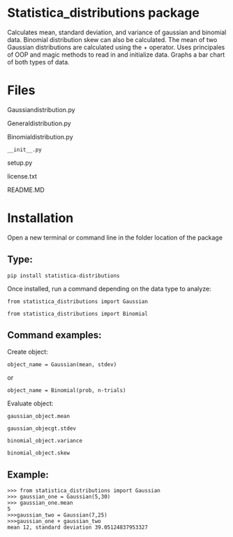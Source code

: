 # Statistica_distributions package

Calculates mean, standard deviation, and variance of gaussian and binomial data. Binomial distribution skew can also be calculated.
The mean of two Gaussian distributions are calculated using the + operator.
Uses principales of OOP and magic methods to read in and initialize data.
Graphs a bar chart of both types of data. 

# Files

Gaussiandistribution.py

Generaldistribution.py

Binomialdistribution.py

`__init__.py`

setup.py

license.txt

README.MD

# Installation

Open a new terminal or command line in the folder location of the package

## Type:

```
pip install statistica-distributions
```

Once installed, run a command depending on the data type to analyze:
```
from statistica_distributions import Gaussian

from statistica_distributions import Binomial
```

## Command examples:

Create object:

```
object_name = Gaussian(mean, stdev)
```
or

```
object_name = Binomial(prob, n-trials)
```

Evaluate object:

```
gaussian_object.mean
```

```
gaussian_objecgt.stdev
```

```
binomial_object.variance
```

```
binomial_object.skew
```


## Example:

```
>>> from statistica_distributions import Gaussian
>>> gaussian_one = Gaussian(5,30)
>>> gaussian_one.mean
5
>>>gaussian_two = Gaussian(7,25) 
>>>gaussian_one + gaussian_two
mean 12, standard deviation 39.05124837953327
```



